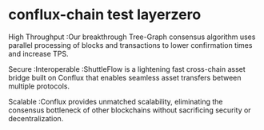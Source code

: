 # conflux-chain test layerzero
High Throughput :Our breakthrough Tree-Graph consensus algorithm uses parallel processing of blocks and transactions to lower confirmation times and increase TPS.

Secure :Interoperable :ShuttleFlow is a lightening fast cross-chain asset bridge built on Conflux that enables seamless asset transfers between multiple protocols.

Scalable :Conflux provides unmatched scalability, eliminating the consensus bottleneck of other blockchains without sacrificing security or decentralization.
